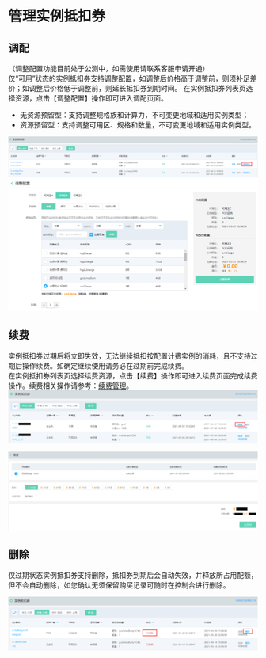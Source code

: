# 管理实例抵扣券

## 调配
（调整配置功能目前处于公测中，如需使用请联系客服申请开通）<br>
仅“可用”状态的实例抵扣券支持调整配置，如调整后价格高于调整前，则须补足差价；如调整后价格低于调整前，则延长抵扣券到期时间。
在实例抵扣券列表页选择资源，点击【调整配置】操作即可进入调配页面。
* 无资源预留型：支持调整规格族和计算力，不可变更地域和适用实例类型；
* 资源预留型：支持调整可用区、规格和数量，不可变更地域和适用实例类型。

![](../../../../../image/vm/iv-manage0b.png)
![](../../../../../image/vm/iv-manage0a.png)

## 续费
实例抵扣券过期后将立即失效，无法继续抵扣按配置计费实例的消耗，且不支持过期后操作续费。如确定继续使用请务必在过期前完成续费。<br>
在实例抵扣券列表页选择续费资源，点击【续费】操作即可进入续费页面完成续费操作。续费相关操作请参考：[续费管理](https://docs.jdcloud.com/online-buying/renew-management)。
![](../../../../../image/vm/iv-manage1.png)

![](../../../../../image/vm/iv-manage2.png)

## 删除
仅过期状态实例抵扣券支持删除，抵扣券到期后会自动失效，并释放所占用配额，但不会自动删除，如您确认无须保留购买记录可随时在控制台进行删除。

![](../../../../../image/vm/iv-manage3.png)
